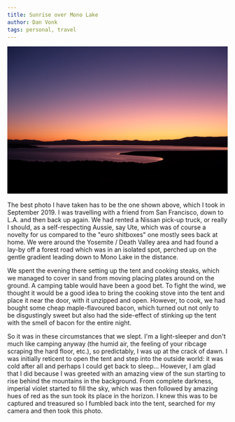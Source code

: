 ```yaml
---
title: Sunrise over Mono Lake
author: Dan Vonk
tags: personal, travel
---
```


![Sunrise over Mono Lake](/images/DSCF5365.jpg "At about 5:30, half-asleep and emerging from a tent smelling of maple-bacon, I caught this view.")

The best photo I have taken has to be the one shown above, which I took in September 2019. I was travelling with a friend
from San Francisco, down to L.A. and then back up again. We had rented a Nissan pick-up truck, or really I should, as a self-respecting
Aussie, say Ute, which was of course a novelty for us compared to the "euro shitboxes" one mostly sees back at home. We were around
the Yosemite / Death Valley area and had found a lay-by off a forest road which was in an isolated spot, perched up on the gentle
gradient leading down to Mono Lake in the distance.

We spent the evening there setting up the tent and cooking steaks, which we managed to cover in sand from moving placing plates
around on the ground. A camping table would have been a good bet. To fight the wind, we thought it would be a good idea to bring the
cooking stove into the tent and place it near the door, with it unzipped and open. However, to cook, we had bought some cheap maple-flavoured
bacon, which turned out not only to be disgustingly sweet but also had the side-effect of stinking up the tent with the smell of bacon
for the entire night.

So it was in these circumstances that we slept. I'm a light-sleeper and don't much like camping anyway (the humid air, the feeling of your ribcage scraping the hard floor, etc.), so predictably, I was up at the crack of dawn. I was initially reticent to open the tent and step into the outside world: it was cold after all
and perhaps I could get back to sleep... However, I am glad that I did because I was greeted with an amazing view of the sun starting to rise
behind the mountains in the background. From complete darkness, imperial violet started to fill the sky, which was then followed by amazing hues of red
as the sun took its place in the horizon. I knew this was to be captured and treasured so I fumbled back into the tent, searched for my camera and then took this photo.
